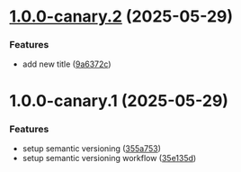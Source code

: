 # [1.0.0-canary.2](https://github.com/rahibbutt/react-js/compare/v1.0.0-canary.1...v1.0.0-canary.2) (2025-05-29)


### Features

* add new title ([9a6372c](https://github.com/rahibbutt/react-js/commit/9a6372c495c0fd6ecb98563d466b13db1a6fe16e))

# 1.0.0-canary.1 (2025-05-29)


### Features

* setup semantic versioning ([355a753](https://github.com/rahibbutt/react-js/commit/355a753bac55239f998314284faa8308f624be1a))
* setup semantic versioning workflow ([35e135d](https://github.com/rahibbutt/react-js/commit/35e135da7524f1825650b182ce055e379135cb15))
